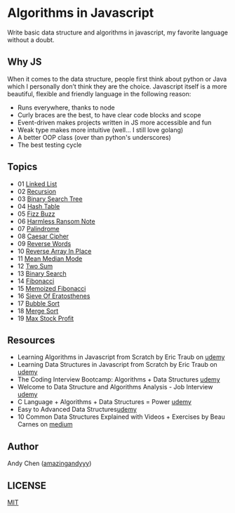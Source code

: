 # Algorithms in Javascript

Write basic data structure and algorithms in javascript, my favorite language without a doubt.

## Why JS

When it comes to the data structure, people first think about python or Java which I personally don’t think they are the choice. Javascript itself is a more beautiful, flexible and friendly language in the following reason:

- Runs everywhere, thanks to node
- Curly braces are the best, to have clear code blocks and scope
- Event-driven makes projects written in JS more accessible and fun
- Weak type makes more intuitive (well... I still love golang)
- A better OOP class (over than python's underscores)
- The best testing cycle

## Topics

- 01 [Linked List](https://github.com/amazingandyyy/algorithms-in-js/blob/master/01-linked-list.js)
- 02 [Recursion](https://github.com/amazingandyyy/algorithms-in-js/blob/master/02-recursion.js)
- 03 [Binary Search Tree](https://github.com/amazingandyyy/algorithms-in-js/blob/master/03-binary-search-tree.js)
- 04 [Hash Table](https://github.com/amazingandyyy/algorithms-in-js/blob/master/04-hash-table.js)
- 05 [Fizz Buzz](https://github.com/amazingandyyy/algorithms-in-js/blob/master/05-fizz-buzz.js)
- 06 [Harmless Ransom Note](https://github.com/amazingandyyy/algorithms-in-js/blob/master/06-harmless-ransom-note.js)
- 07 [Palindrome](https://github.com/amazingandyyy/algorithms-in-js/blob/master/07-palindrome.js)
- 08 [Caesar Cipher](https://github.com/amazingandyyy/algorithms-in-js/blob/master/08-caesar-cipher.js)
- 09 [Reverse Words](https://github.com/amazingandyyy/algorithms-in-js/blob/master/09-reverse-words.js)
- 10 [Reverse Array In Place](https://github.com/amazingandyyy/algorithms-in-js/blob/master/10-reverse-array-in-place.js)
- 11 [Mean Median Mode](https://github.com/amazingandyyy/algorithms-in-js/blob/master/11-mean-median-mode.js)
- 12 [Two Sum](https://github.com/amazingandyyy/algorithms-in-js/blob/master/12-two-sum.js)
- 13 [Binary Search](https://github.com/amazingandyyy/algorithms-in-js/blob/master/13-binary-search.js)
- 14 [Fibonacci](https://github.com/amazingandyyy/algorithms-in-js/blob/master/14-fibonacci.js)
- 15 [Memoized Fibonacci](https://github.com/amazingandyyy/algorithms-in-js/blob/master/15-memoized-fibonacci.js)
- 16 [Sieve Of Eratosthenes](https://github.com/amazingandyyy/algorithms-in-js/blob/master/16-sieve-of-eratosthenes.js)
- 17 [Bubble Sort](https://github.com/amazingandyyy/algorithms-in-js/blob/master/17-bubble-sort.js)
- 18 [Merge Sort](https://github.com/amazingandyyy/algorithms-in-js/blob/master/18-merge-sort.js)
- 19 [Max Stock Profit](https://github.com/amazingandyyy/algorithms-in-js/blob/master/19-max-stock-profit.js)


## Resources

- Learning Algorithms in Javascript from Scratch by Eric Traub on [udemy](https://www.udemy.com/learning-algorithms-in-javascript-from-scratch)
- Learning Data Structures in Javascript from Scratch by Eric Traub on [udemy](https://www.udemy.com/learning-data-structures-in-javascript-from-scratch/)
- The Coding Interview Bootcamp: Algorithms + Data Structures [udemy](https://www.udemy.com/coding-interview-bootcamp-algorithms-and-data-structure/learn/v4/)
- Welcome to Data Structure and Algorithms Analysis - Job Interview [udemy](https://www.udemy.com/data-structure-and-algorithms-analysis/learn/v4/overview)
- C Language + Algorithms + Data Structures = Power [udemy](https://www.udemy.com/clang-algo-ds/learn/v4/overview)
- Easy to Advanced Data Structures[udemy](https://www.udemy.com/introduction-to-data-structures/learn/v4/overview)
- 10 Common Data Structures Explained with Videos + Exercises by Beau Carnes on [medium](https://medium.freecodecamp.org/10-common-data-structures-explained-with-videos-exercises-aaff6c06fb2b)

## Author

Andy Chen ([amazingandyyy](https://github.com/amazingandyyy))

## LICENSE

[MIT](https://github.com/amazingandyyy/algorithms-in-js/blob/master/LICENSE)
